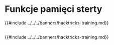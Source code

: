 # Funkcje pamięci sterty

{{#include ../../../banners/hacktricks-training.md}}

##

{{#include ../../../banners/hacktricks-training.md}}
